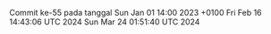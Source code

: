 Commit ke-55 pada tanggal Sun Jan 01 14:00 2023 +0100
Fri Feb 16 14:43:06 UTC 2024
Sun Mar 24 01:51:40 UTC 2024
